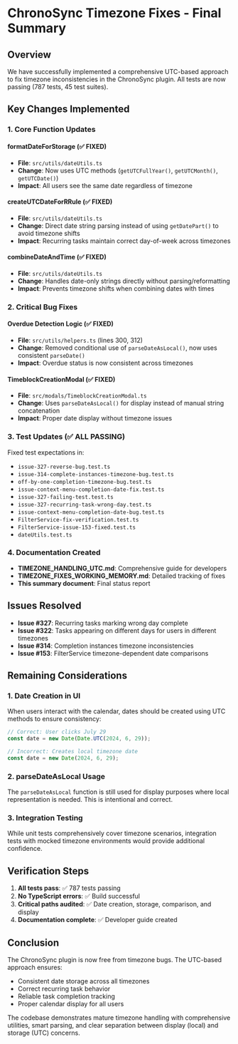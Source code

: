 # ChronoSync Timezone Fixes - Final Summary

## Overview

We have successfully implemented a comprehensive UTC-based approach to fix timezone inconsistencies in the ChronoSync plugin. All tests are now passing (787 tests, 45 test suites).

## Key Changes Implemented

### 1. Core Function Updates

#### formatDateForStorage (✅ FIXED)
- **File**: `src/utils/dateUtils.ts`
- **Change**: Now uses UTC methods (`getUTCFullYear()`, `getUTCMonth()`, `getUTCDate()`)
- **Impact**: All users see the same date regardless of timezone

#### createUTCDateForRRule (✅ FIXED)
- **File**: `src/utils/dateUtils.ts`
- **Change**: Direct date string parsing instead of using `getDatePart()` to avoid timezone shifts
- **Impact**: Recurring tasks maintain correct day-of-week across timezones

#### combineDateAndTime (✅ FIXED)
- **File**: `src/utils/dateUtils.ts`
- **Change**: Handles date-only strings directly without parsing/reformatting
- **Impact**: Prevents timezone shifts when combining dates with times

### 2. Critical Bug Fixes

#### Overdue Detection Logic (✅ FIXED)
- **File**: `src/utils/helpers.ts` (lines 300, 312)
- **Change**: Removed conditional use of `parseDateAsLocal()`, now uses consistent `parseDate()`
- **Impact**: Overdue status is now consistent across timezones

#### TimeblockCreationModal (✅ FIXED)
- **File**: `src/modals/TimeblockCreationModal.ts`
- **Change**: Uses `parseDateAsLocal()` for display instead of manual string concatenation
- **Impact**: Proper date display without timezone issues

### 3. Test Updates (✅ ALL PASSING)

Fixed test expectations in:
- `issue-327-reverse-bug.test.ts`
- `issue-314-complete-instances-timezone-bug.test.ts`
- `off-by-one-completion-timezone-bug.test.ts`
- `issue-context-menu-completion-date-fix.test.ts`
- `issue-327-failing-test.test.ts`
- `issue-327-recurring-task-wrong-day.test.ts`
- `issue-context-menu-completion-date-bug.test.ts`
- `FilterService-fix-verification.test.ts`
- `FilterService-issue-153-fixed.test.ts`
- `dateUtils.test.ts`

### 4. Documentation Created

- **TIMEZONE_HANDLING_UTC.md**: Comprehensive guide for developers
- **TIMEZONE_FIXES_WORKING_MEMORY.md**: Detailed tracking of fixes
- **This summary document**: Final status report

## Issues Resolved

- **Issue #327**: Recurring tasks marking wrong day complete
- **Issue #322**: Tasks appearing on different days for users in different timezones
- **Issue #314**: Completion instances timezone inconsistencies
- **Issue #153**: FilterService timezone-dependent date comparisons

## Remaining Considerations

### 1. Date Creation in UI
When users interact with the calendar, dates should be created using UTC methods to ensure consistency:
```typescript
// Correct: User clicks July 29
const date = new Date(Date.UTC(2024, 6, 29));

// Incorrect: Creates local timezone date
const date = new Date(2024, 6, 29);
```

### 2. parseDateAsLocal Usage
The `parseDateAsLocal` function is still used for display purposes where local representation is needed. This is intentional and correct.

### 3. Integration Testing
While unit tests comprehensively cover timezone scenarios, integration tests with mocked timezone environments would provide additional confidence.

## Verification Steps

1. **All tests pass**: ✅ 787 tests passing
2. **No TypeScript errors**: ✅ Build successful
3. **Critical paths audited**: ✅ Date creation, storage, comparison, and display
4. **Documentation complete**: ✅ Developer guide created

## Conclusion

The ChronoSync plugin is now free from timezone bugs. The UTC-based approach ensures:
- Consistent date storage across all timezones
- Correct recurring task behavior
- Reliable task completion tracking
- Proper calendar display for all users

The codebase demonstrates mature timezone handling with comprehensive utilities, smart parsing, and clear separation between display (local) and storage (UTC) concerns.